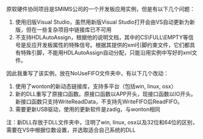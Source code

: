 原软硬件协同项目是SMIMS公司的一个开发板应用实例，但是有以下几个问题：
1. 使用旧版Visual Studio，虽然用新版Visual Studio打开会由VS自动更新为新版，但在一些复杂项目中链接库已不可用
2. 不支持HDLAutoAssign，根据他的说明文档，其中的CS\FULL\EMPTY等信号是反应开发板属性的特殊信号。根据其提供的xml引脚约束文件，它们都具有特殊引脚，不能用HDLAutoAssign自动分配，只能沿用实例中写好的xml文件。

因此我重写了该实例，放在NoUseFIFO文件夹中，有以下几个改动：
1. 使用了wonton的新动态链接库，支持多平台（包括win, linux, osx）
2. 新的DLL重写了原接口函数。原接口函数以APP开头，现接口函数以IO开头。新接口函数只支持WriteReadData，不支持先WriteFIFO后ReadFIFO。
3. 需要更新USB驱动，使用的更新软件是zadig，与wonton相同

注：新DLL存放于DLL文件夹中，注明了win, linux, osx以及32位和64位的区别，需要在VS中根据位数设置，并选取适合自己系统的DLL
